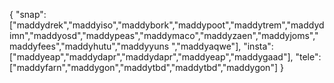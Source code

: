 {
  "snap":  ["maddydrek","maddyiso","maddybork","maddypoot","maddytrem","maddydimn","maddyosd","maddypeas","maddymaco","maddyzaen","maddyjoms","maddyfees","maddyhutu","maddyyuns ","maddyaqwe"],
  "insta": ["maddyeap","maddydapr","maddydapr","maddyeap","maddygaad"],
  "tele":  ["maddyfarn","maddygon","maddytbd","maddytbd","maddygon"]
}
